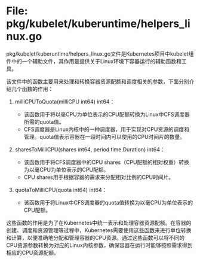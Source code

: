 # File: pkg/kubelet/kuberuntime/helpers_linux.go

pkg/kubelet/kuberuntime/helpers_linux.go文件是Kubernetes项目中kubelet组件中的一个辅助文件，其作用是提供关于Linux环境下容器运行的辅助函数和工具。

该文件中的函数主要用来处理和转换容器资源配额和调度相关的参数，下面分别介绍几个函数的作用：

1. milliCPUToQuota(milliCPU int64) int64：
   - 该函数用于将以毫CPU为单位表示的CPU配额转换为Linux中CFS调度器所需的quota值。
   - CFS调度器是Linux内核中的一种调度器，用于实现对CPU资源的调度和管理。quota值表示容器在一段时间内可以使用的CPU时间片的数量。

2. sharesToMilliCPU(shares int64, period time.Duration) int64：
   - 该函数用于将CFS调度器中的CPU shares（CPU配额的相对权重）转换为以毫CPU为单位表示的CPU配额。
   - CPU shares用于根据容器的需求来分配相对比例的CPU时间片。

3. quotaToMilliCPU(quota int64) int64：
   - 该函数用于将Linux中CFS调度器的quota值转换为以毫CPU为单位表示的CPU配额。

这些函数的作用是为了在Kubernetes中统一表示和处理容器资源配额。在容器的创建、调度和资源管理等过程中，Kubernetes需要使用这些函数来进行单位转换和计算，以便准确地分配和管理容器的CPU资源。通过这些函数可以将不同的CPU资源参数转换为对应的Linux内核参数，确保容器在运行时能够按照需求得到相应的CPU资源配额。

